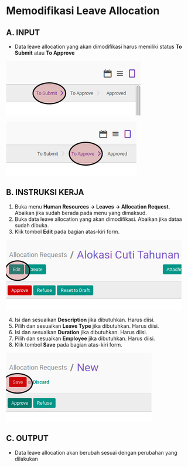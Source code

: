 # Memodifikasi Leave Allocation

## A. INPUT

* Data leave allocation yang akan dimodifikasi harus memiliki status **To Submit** atau **To Approve**

![](../../img/leave-allocation/status-to-submit.png)

![](../../img/leave-allocation/status-to-approve.png)

## B. INSTRUKSI KERJA

1. Buka menu **Human Resources -> Leaves -> Allocation Request**. Abaikan jika sudah berada pada menu yang dimaksud.
2. Buka data leave allocation yang akan dimodifikasi. Abaikan jika dataa sudah dibuka.
3. Klik tombol **Edit** pada bagian atas-kiri form.

![](../../img/leave-allocation/tombol-edit.png)

4. Isi dan sesuaikan **Description** jika dibutuhkan. Harus diisi.
5. Pilih dan sesuaikan **Leave Type** jika dibutuhkan. Harus diisi.
6. Isi dan sesuaikan **Duration** jika dibutuhkan. Harus diisi.
7. Pilih dan sesuaikan **Employee** jika dibutuhkan. Harus diisi.
8. Klik tombol **Save** pada bagian atas-kiri form.

![](../../img/leave-allocation/tombol-simpan.png)

## C. OUTPUT

* Data leave allocation akan berubah sesuai dengan perubahan yang dilakukan
